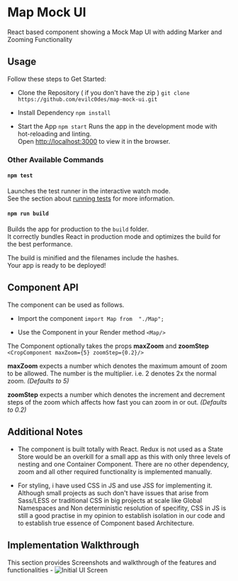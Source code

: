# Map Mock UI

React based component showing a Mock Map UI with adding Marker and Zooming Functionality


## Usage

Follow these steps to Get Started:

 - Clone the Repository ( if you don't have the zip )
 `git clone https://github.com/evilc0des/map-mock-ui.git`
 
 - Install Dependency
    `npm install`
    
 - Start the App
	`npm start`
	Runs the app in the development mode with hot-reloading and linting.  
	Open  [http://localhost:3000](http://localhost:3000/)  to view it in the browser.

### Other Available Commands

#### `npm test`

Launches the test runner in the interactive watch mode.  
See the section about  [running tests](https://facebook.github.io/create-react-app/docs/running-tests)  for more information.

#### `npm run build`

Builds the app for production to the  `build`  folder.  
It correctly bundles React in production mode and optimizes the build for the best performance.

The build is minified and the filenames include the hashes.  
Your app is ready to be deployed!

## Component API

The component can be used as follows.

 - Import the component
 `import Map from  "./Map";`
 
 - Use the Component in your Render method
  `<Map/>`

The Component optionally takes the props **maxZoom** and **zoomStep**
`<CropComponent maxZoom={5} zoomStep={0.2}/>`

**maxZoom** expects a number which denotes the maximum amount of zoom to be allowed. The number is the multiplier. i.e. 2 denotes 2x the normal zoom.
*(Defaults to 5)*

**zoomStep** expects a number which denotes the increment and decrement steps of the zoom which affects how fast you can zoom in or out.
*(Defaults to 0.2)*


## Additional Notes

 - The component is built totally with React. Redux is not used as a State Store would be an overkill for a small app as this with only three levels of nesting and one Container Component. There are no other dependency, zoom and all other required functionality is implemented manually. 
 
 - For styling, i have used CSS in JS and use JSS for implementing it. Although small projects as such don't have issues that arise from Sass/LESS or traditional CSS in big projects at scale like Global Namespaces and Non deterministic resolution of specifity, CSS in JS is still a good practise in my opinion to establish isolation in our code and to establish true essence of Component based Architecture.
 
## Implementation Walkthrough
This section provides Screenshots and walkthrough of the features and functionalities - 
 ![Initial UI Screen](./assets/scr1.png)
